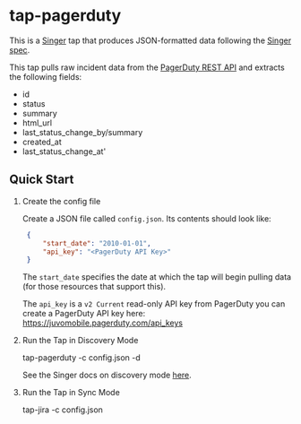 # tap-pagerduty

This is a [Singer](https://singer.io) tap that produces JSON-formatted data
following the [Singer
spec](https://github.com/singer-io/getting-started/blob/master/SPEC.md).

This tap pulls raw incident data from the [PagerDuty REST API](https://v2.developer.pagerduty.com/v2/page/api-reference#!/Incidents/get_incidents) and extracts the
following fields:

- id
- status
- summary
- html_url
- last_status_change_by/summary
- created_at
- last_status_change_at'


## Quick Start

1. Create the config file

   Create a JSON file called `config.json`. Its contents should look like:

   ```json
    {
        "start_date": "2010-01-01",
        "api_key": "<PagerDuty API Key>"
    }
    ```

   The `start_date` specifies the date at which the tap will begin pulling data
   (for those resources that support this).

   The `api_key` is a `v2 Current` read-only API key from PagerDuty you can
   create a PagerDuty API key here: https://juvomobile.pagerduty.com/api_keys

2. Run the Tap in Discovery Mode

    tap-pagerduty -c config.json -d

   See the Singer docs on discovery mode
   [here](https://github.com/singer-io/getting-started/blob/master/BEST_PRACTICES.md#discover-mode-and-connection-checks).

3. Run the Tap in Sync Mode

    tap-jira -c config.json